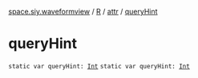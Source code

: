 [space.siy.waveformview](../../index.md) / [R](../index.md) / [attr](index.md) / [queryHint](./query-hint.md)

# queryHint

`static var queryHint: `[`Int`](https://kotlinlang.org/api/latest/jvm/stdlib/kotlin/-int/index.html)
`static var queryHint: `[`Int`](https://kotlinlang.org/api/latest/jvm/stdlib/kotlin/-int/index.html)